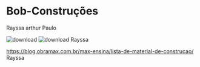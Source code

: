 # Bob-Construções


Rayssa
arthur
Paulo

![download](https://github.com/user-attachments/assets/316464cb-ba0b-4c4c-a2d9-ab4cfc5309b9)  ![download](https://github.com/user-attachments/assets/b24b562a-e194-4625-b0a5-5f9245fe4286)  Rayssa

https://blog.obramax.com.br/max-ensina/lista-de-material-de-construcao/     Rayssa


